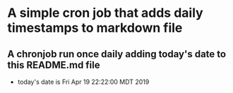 A simple cron job that adds daily timestamps to markdown file
============================================================
## A chronjob run once daily adding today's date to this README.md file
* today's date is Fri Apr 19 22:22:00 MDT 2019
